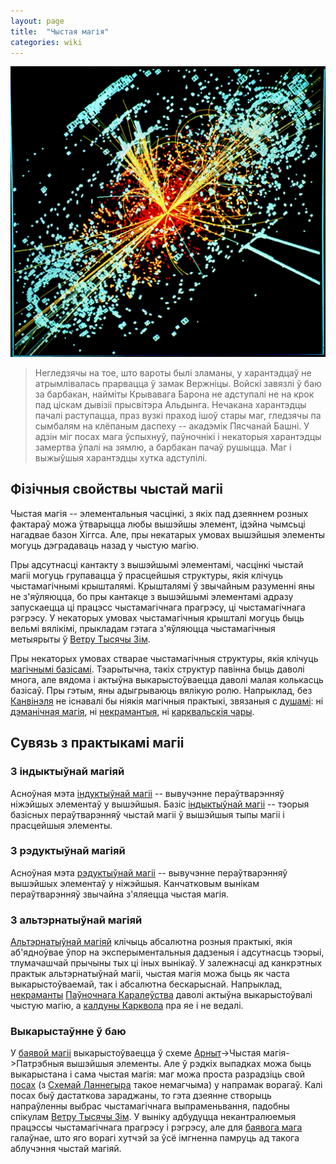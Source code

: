 ```yaml
---
layout: page
title:  "Чыстая магія"
categories: wiki
---
```

![Higgs boson model](/images/PureMagic.jpg)

<blockquote>
Негледзячы на тое, што вароты былі зламаны, у харантэдцаў не атрымлівалась прарвацца ў замак Вержніцы. Войскі завязлі ў баю за барбакан, найміты Крывавага Барона не адступалі не на крок пад ціскам дывізіі прысвітэра Альдынга. Нечакана харантэдцы пачалі раступацца, праз вузкі праход ішоў стары маг, гледзячы па сымбалям на клёпаным даспеху -- акадэмік Пясчанай Башні. У адзін міг посах мага ўспыхнуў, паўночнікі і некаторыя харантэдцы замертва ўпалі на зямлю, а барбакан пачаў рушыцца. Маг і выжыўшыя харантэдцы хутка адступілі.
</blockquote>

## Фізічныя свойствы чыстай магіі
Чыстая магія -- элементальныя часцінкі, з якіх пад дзеяннем розных фактараў можа ўтварыцца любы вышэйшы элемент, ідэйна чымсьці нагадвае базон Хіггса. Але, пры некатарых умовах вышэйшыя элементы могуць дэградаваць назад у чыстую магію.

Пры адсутнасці кантакту з вышэйшымі элементамі, часцінкі чыстай магіі могуць групавацца ў прасцейшыя структуры, якія клічуць чыстамагічнымі крышталямі. Крышталямі ў звычайным разуменні яны не з'яўляюцца, бо пры кантакце з вышэйшымі элементамі адразу запускаецца ці працэсс чыстамагічнага прагрэсу, ці чыстамагічнага рэгрэсу. У некаторых умовах чыстамагічныя крышталі могуць быць вельмі вялікімі, прыкладам гэтага з'яўляюцца чыстамагічныя метыярыты ў [Ветру Тысячы Зім][WindOf1000Winters].

Пры некаторых умовах стварае чыстамагічныя структуры, якія клічуць [магічнымі базісамі][MagicalBases]. Тэарытычна, такіх структур павінна быць даволі многа, але вядома і актыўна выкарыстоўваецца даволі малая колькасць базісаў. Пры гэтым, яны адыгрываюць вялікую ролю. Напрыклад, без [Канвінэля][Kanviniel] не існавалі бы ніякія магічныя практыкі, звязаныя с [душамі][Soul]: ні [дэманічная магія][DemonicMagic], ні [некрамантыя][Necromancy], ні [карквальскія чары][KarkvolSorcerers].

## Сувязь з практыкамі магіі
### З індыктыўнай магіяй
Асноўная мэта [індуктыўнай магіі][InductiveMagic] -- вывучэнне пераўтварэнняў ніжэйшых элементаў у вышэйшыя. Базіс [індыктыўнай магіі][InductiveMagic] -- тэорыя базісных пераўтварэнняў чыстай магіі ў вышэйшыя тыпы магіі і прасцейшыя элементы.

### З рэдуктыўнай магіяй
Асноўная мэта [рэдуктыўнай магіі][ReductiveMagic] -- вывучэнне пераўтварэнняў вышэйшых элементаў у ніжэйшыя. Канчатковым вынікам пераўтварэнняў звычайна з'яляецца чыстая магія.

### З альтэрнатыўнай магіяй
[Альтэрнатыўнай магіяй][AntelnativeMagic] клічыць абсалютна розныя практыкі, якія аб'ядноўвае ўпор на эксперыментальныя дадзеныя і адсутнасць тэорыі, тлумачашчай прычыны тых ці іных вынікаў. У залежнасці ад канкрэтных практык альтэрнатыўнай магіі, чыстая магія можа быць як часта выкарыстоўваемай, так і абсалютна бескарыснай. Напрыклад, [некраманты][Necromancy] [Паўночнага Каралеўства][NorthernKingdom] даволі актыўна выкарыстоўвалі чыстую магію, а [калдуны Карквола][KarkvolSorcerers] пра яе і не ведалі.

### Выкарыстаўнне ў баю
У [баявой магіі][BattleMagic] выкарыстоўваецца ў схеме [Арныт][Arnyt]->Чыстая магія->Патрэбныя вышэйшыя элементы. Але ў рэдкіх выпадках можа быць выкарыстана і сама чыстая магія: маг можа проста разрадзіць свой [посах][Wands] (з [Схемай Ланнегыра][LanniegyrScheme] такое немагчыма) у напрамак ворагаў. Калі посах быў дастаткова зараджаны, то гэта дзеянне створыць напраўленны выбрас чыстамагічнага выпраменьвання, падобны спікулам [Ветру Тысячы Зім][WindOf1000Winters]. У выніку адбудуцца некантралюемыя працэссы чыстамагічнага прагрэсу і рэгрэсу, але для [баявога мага][BattleMagic] галаўнае, што яго ворагі хутчэй за ўсё імгненна памруць ад такога аблучэння чыстай магіяй.

[WindOf1000Winters]: ./WindOf1000Winters.html
[MagicalBases]: ./MagicalBases.html
[Kanviniel]: ./Kanviniel.html
[Arnyt]: ./Arnyt.html
[Soul]: ./Soul.html
[DemonicMagic]: ./DemonicMagic.html
[Necromancy]: ./Necromancy.html
[InductiveMagic]: ./InductiveMagic.html
[ReductiveMagic]: ./ReductiveMagic.html
[AntelnativeMagic]: ./AlternativeMagic.html
[Necromancy]: ./Necromancy.html
[NorthernKingdom]: ./NorthernKingdom.html
[KarkvolSorcerers]: ./KarkvolSorcerers.html
[BattleMagic]: ./BattleMagic
[Wands]: ./Wands.html
[LanniegyrScheme]: ./LanniegyrScheme.html
